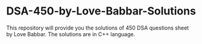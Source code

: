 # DSA-450-by-Love-Babbar-Solutions
This repository will provide you the solutions of 450 DSA questions sheet by Love Babbar. The solutions are in C++ language.
